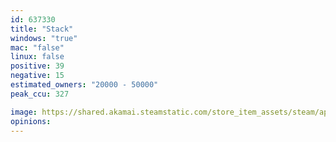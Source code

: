 ```yaml
---
id: 637330
title: "Stack"
windows: "true"
mac: "false"
linux: false
positive: 39
negative: 15
estimated_owners: "20000 - 50000"
peak_ccu: 327

image: https://shared.akamai.steamstatic.com/store_item_assets/steam/apps/637330/header.jpg?t=1633954797
opinions:
---
```

